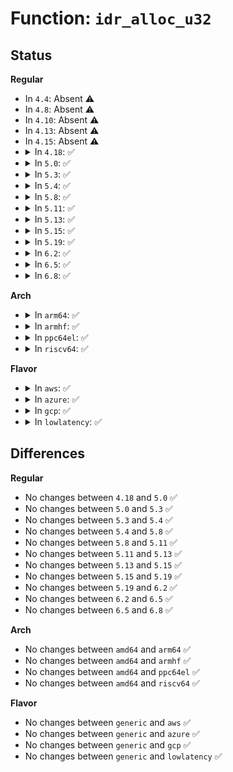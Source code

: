 # Function: <code>idr_alloc_u32</code>

## Status
<b>Regular</b>
<ul>
<li>
In <code>4.4</code>: Absent ⚠️
</li>
<li>
In <code>4.8</code>: Absent ⚠️
</li>
<li>
In <code>4.10</code>: Absent ⚠️
</li>
<li>
In <code>4.13</code>: Absent ⚠️
</li>
<li>
In <code>4.15</code>: Absent ⚠️
</li>
<li>
<details>
<summary>In <code>4.18</code>: ✅</summary>

```c
int idr_alloc_u32(struct idr *idr, void *ptr, u32 *nextid, long unsigned int max, gfp_t gfp);
```

**Collision:** Unique Global

**Inline:** No

**Transformation:** False

**Instances:**

```
In lib/idr.c (ffffffff819ced30)
Location: lib/idr.c:34
Inline: False
Direct callers:
  - net/sched/cls_api.c:tcf_block_get_ext
  - net/sched/act_api.c:tcf_idr_create
  - lib/idr.c:idr_alloc_cyclic
  - lib/idr.c:idr_alloc_cyclic
  - lib/idr.c:idr_alloc
```
**Symbols:**

```
ffffffff819ced30-ffffffff819cee11: idr_alloc_u32 (STB_GLOBAL)
```
</details>
</li>
<li>
<details>
<summary>In <code>5.0</code>: ✅</summary>

```c
int idr_alloc_u32(struct idr *idr, void *ptr, u32 *nextid, long unsigned int max, gfp_t gfp);
```

**Collision:** Unique Global

**Inline:** No

**Transformation:** False

**Instances:**

```
In lib/idr.c (ffffffff81a081f0)
Location: lib/idr.c:32
Inline: False
Direct callers:
  - net/sched/cls_api.c:tcf_block_get_ext
  - net/sched/act_api.c:tcf_idr_check_alloc
  - lib/idr.c:idr_alloc_cyclic
  - lib/idr.c:idr_alloc_cyclic
  - lib/idr.c:idr_alloc
```
**Symbols:**

```
ffffffff81a081f0-ffffffff81a082b2: idr_alloc_u32 (STB_GLOBAL)
```
</details>
</li>
<li>
<details>
<summary>In <code>5.3</code>: ✅</summary>

```c
int idr_alloc_u32(struct idr *idr, void *ptr, u32 *nextid, long unsigned int max, gfp_t gfp);
```

**Collision:** Unique Global

**Inline:** No

**Transformation:** False

**Instances:**

```
In lib/idr.c (ffffffff81a77b40)
Location: lib/idr.c:33
Inline: False
Direct callers:
  - net/sched/cls_api.c:tcf_block_get_ext
  - net/sched/act_api.c:tcf_idr_check_alloc
  - lib/idr.c:idr_alloc_cyclic
  - lib/idr.c:idr_alloc_cyclic
  - lib/idr.c:idr_alloc
```
**Symbols:**

```
ffffffff81a77b40-ffffffff81a77c05: idr_alloc_u32 (STB_GLOBAL)
```
</details>
</li>
<li>
<details>
<summary>In <code>5.4</code>: ✅</summary>

```c
int idr_alloc_u32(struct idr *idr, void *ptr, u32 *nextid, long unsigned int max, gfp_t gfp);
```

**Collision:** Unique Global

**Inline:** No

**Transformation:** False

**Instances:**

```
In lib/idr.c (ffffffff81aaef30)
Location: lib/idr.c:33
Inline: False
Direct callers:
  - net/sched/cls_api.c:tcf_block_get_ext
  - net/sched/act_api.c:tcf_idr_check_alloc
  - lib/idr.c:idr_alloc_cyclic
  - lib/idr.c:idr_alloc_cyclic
  - lib/idr.c:idr_alloc
```
**Symbols:**

```
ffffffff81aaef30-ffffffff81aaeff5: idr_alloc_u32 (STB_GLOBAL)
```
</details>
</li>
<li>
<details>
<summary>In <code>5.8</code>: ✅</summary>

```c
int idr_alloc_u32(struct idr *idr, void *ptr, u32 *nextid, long unsigned int max, gfp_t gfp);
```

**Collision:** Unique Global

**Inline:** No

**Transformation:** False

**Instances:**

```
In lib/idr.c (ffffffff815e8c60)
Location: lib/idr.c:33
Inline: False
Direct callers:
  - lib/idr.c:idr_alloc_cyclic
  - lib/idr.c:idr_alloc_cyclic
  - lib/idr.c:idr_alloc
  - net/sched/cls_api.c:tcf_block_get_ext
  - net/sched/act_api.c:tcf_idr_check_alloc
```
**Symbols:**

```
ffffffff815e8c60-ffffffff815e8d25: idr_alloc_u32 (STB_GLOBAL)
```
</details>
</li>
<li>
<details>
<summary>In <code>5.11</code>: ✅</summary>

```c
int idr_alloc_u32(struct idr *idr, void *ptr, u32 *nextid, long unsigned int max, gfp_t gfp);
```

**Collision:** Unique Global

**Inline:** No

**Transformation:** False

**Instances:**

```
In lib/idr.c (ffffffff8160dd10)
Location: lib/idr.c:33
Inline: False
Direct callers:
  - lib/idr.c:idr_alloc_cyclic
  - lib/idr.c:idr_alloc_cyclic
  - lib/idr.c:idr_alloc
  - net/sched/cls_api.c:tcf_block_get_ext
  - net/sched/act_api.c:tcf_idr_check_alloc
```
**Symbols:**

```
ffffffff8160dd10-ffffffff8160ddd5: idr_alloc_u32 (STB_GLOBAL)
```
</details>
</li>
<li>
<details>
<summary>In <code>5.13</code>: ✅</summary>

```c
int idr_alloc_u32(struct idr *idr, void *ptr, u32 *nextid, long unsigned int max, gfp_t gfp);
```

**Collision:** Unique Global

**Inline:** No

**Transformation:** False

**Instances:**

```
In lib/idr.c (ffffffff815f1460)
Location: lib/idr.c:33
Inline: False
Direct callers:
  - lib/idr.c:idr_alloc_cyclic
  - lib/idr.c:idr_alloc_cyclic
  - lib/idr.c:idr_alloc
  - net/sched/cls_api.c:tcf_block_get_ext
  - net/sched/act_api.c:tcf_idr_check_alloc
```
**Symbols:**

```
ffffffff815f1460-ffffffff815f1525: idr_alloc_u32 (STB_GLOBAL)
```
</details>
</li>
<li>
<details>
<summary>In <code>5.15</code>: ✅</summary>

```c
int idr_alloc_u32(struct idr *idr, void *ptr, u32 *nextid, long unsigned int max, gfp_t gfp);
```

**Collision:** Unique Global

**Inline:** No

**Transformation:** False

**Instances:**

```
In lib/idr.c (ffffffff8165e5d0)
Location: lib/idr.c:33
Inline: False
Direct callers:
  - lib/idr.c:idr_alloc_cyclic
  - lib/idr.c:idr_alloc_cyclic
  - lib/idr.c:idr_alloc
  - net/sched/cls_api.c:tcf_block_get_ext
  - net/sched/act_api.c:tcf_idr_check_alloc
```
**Symbols:**

```
ffffffff8165e5d0-ffffffff8165e695: idr_alloc_u32 (STB_GLOBAL)
```
</details>
</li>
<li>
<details>
<summary>In <code>5.19</code>: ✅</summary>

```c
int idr_alloc_u32(struct idr *idr, void *ptr, u32 *nextid, long unsigned int max, gfp_t gfp);
```

**Collision:** Unique Global

**Inline:** No

**Transformation:** False

**Instances:**

```
In lib/idr.c (ffffffff81777dc0)
Location: lib/idr.c:33
Inline: False
Direct callers:
  - lib/idr.c:idr_alloc_cyclic
  - lib/idr.c:idr_alloc_cyclic
  - lib/idr.c:idr_alloc
  - net/sched/cls_api.c:tcf_block_get_ext
  - net/sched/act_api.c:tcf_idr_check_alloc
```
**Symbols:**

```
ffffffff81777dc0-ffffffff81777eab: idr_alloc_u32 (STB_GLOBAL)
```
</details>
</li>
<li>
<details>
<summary>In <code>6.2</code>: ✅</summary>

```c
int idr_alloc_u32(struct idr *idr, void *ptr, u32 *nextid, long unsigned int max, gfp_t gfp);
```

**Collision:** Unique Global

**Inline:** No

**Transformation:** False

**Instances:**

```
In lib/idr.c (ffffffff82020ac0)
Location: lib/idr.c:33
Inline: False
Direct callers:
  - net/sched/cls_api.c:tcf_block_get_ext
  - net/sched/act_api.c:tcf_idr_check_alloc
  - lib/idr.c:idr_alloc_cyclic
  - lib/idr.c:idr_alloc_cyclic
  - lib/idr.c:idr_alloc
```
**Symbols:**

```
ffffffff82020ac0-ffffffff82020bab: idr_alloc_u32 (STB_GLOBAL)
```
</details>
</li>
<li>
<details>
<summary>In <code>6.5</code>: ✅</summary>

```c
int idr_alloc_u32(struct idr *idr, void *ptr, u32 *nextid, long unsigned int max, gfp_t gfp);
```

**Collision:** Unique Global

**Inline:** No

**Transformation:** False

**Instances:**

```
In lib/idr.c (ffffffff820a0ae0)
Location: lib/idr.c:33
Inline: False
Direct callers:
  - net/sched/cls_api.c:tcf_block_get_ext
  - net/sched/act_api.c:tcf_idr_check_alloc
  - lib/idr.c:idr_alloc_cyclic
  - lib/idr.c:idr_alloc_cyclic
  - lib/idr.c:idr_alloc
```
**Symbols:**

```
ffffffff820a0ae0-ffffffff820a0bcb: idr_alloc_u32 (STB_GLOBAL)
```
</details>
</li>
<li>
<details>
<summary>In <code>6.8</code>: ✅</summary>

```c
int idr_alloc_u32(struct idr *idr, void *ptr, u32 *nextid, long unsigned int max, gfp_t gfp);
```

**Collision:** Unique Global

**Inline:** No

**Transformation:** False

**Instances:**

```
In lib/idr.c (ffffffff82178ac0)
Location: lib/idr.c:33
Inline: False
Direct callers:
  - net/sched/cls_api.c:tcf_block_get_ext
  - net/sched/act_api.c:tcf_idr_check_alloc
  - lib/idr.c:idr_alloc_cyclic
  - lib/idr.c:idr_alloc_cyclic
  - lib/idr.c:idr_alloc
```
**Symbols:**

```
ffffffff82178ac0-ffffffff82178bab: idr_alloc_u32 (STB_GLOBAL)
```
</details>
</li>
</ul>
<b>Arch</b>
<ul>
<li>
<details>
<summary>In <code>arm64</code>: ✅</summary>

```c
int idr_alloc_u32(struct idr *idr, void *ptr, u32 *nextid, long unsigned int max, gfp_t gfp);
```

**Collision:** Unique Global

**Inline:** No

**Transformation:** False

**Instances:**

```
In lib/idr.c (ffff800010d88718)
Location: lib/idr.c:33
Inline: False
Direct callers:
  - net/sched/cls_api.c:tcf_block_get_ext
  - net/sched/act_api.c:tcf_idr_check_alloc
  - net/sched/act_api.c:tcf_idr_check_alloc
  - lib/idr.c:idr_alloc_cyclic
  - lib/idr.c:idr_alloc_cyclic
  - lib/idr.c:idr_alloc
```
**Symbols:**

```
ffff800010d88718-ffff800010d88800: idr_alloc_u32 (STB_GLOBAL)
```
</details>
</li>
<li>
<details>
<summary>In <code>armhf</code>: ✅</summary>

```c
int idr_alloc_u32(struct idr *idr, void *ptr, u32 *nextid, long unsigned int max, gfp_t gfp);
```

**Collision:** Unique Global

**Inline:** No

**Transformation:** False

**Instances:**

```
In lib/idr.c (c0e8357c)
Location: lib/idr.c:33
Inline: False
Direct callers:
  - net/sched/cls_api.c:tcf_block_get_ext
  - net/sched/act_api.c:tcf_idr_check_alloc
  - net/sched/act_api.c:tcf_idr_check_alloc
  - lib/idr.c:idr_alloc_cyclic
  - lib/idr.c:idr_alloc_cyclic
  - lib/idr.c:idr_alloc
```
**Symbols:**

```
c0e8357c-c0e83698: idr_alloc_u32 (STB_GLOBAL)
```
</details>
</li>
<li>
<details>
<summary>In <code>ppc64el</code>: ✅</summary>

```c
int idr_alloc_u32(struct idr *idr, void *ptr, u32 *nextid, long unsigned int max, gfp_t gfp);
```

**Collision:** Unique Global

**Inline:** No

**Transformation:** False

**Instances:**

```
In lib/idr.c (c000000000ec8e30)
Location: lib/idr.c:33
Inline: False
Direct callers:
  - net/sched/cls_api.c:tcf_block_get_ext
  - net/sched/act_api.c:tcf_idr_check_alloc
  - net/sched/act_api.c:tcf_idr_check_alloc
  - lib/idr.c:idr_alloc_cyclic
  - lib/idr.c:idr_alloc_cyclic
  - lib/idr.c:idr_alloc_cyclic
  - lib/idr.c:idr_alloc
  - lib/idr.c:idr_alloc
```
**Symbols:**

```
c000000000ec8e30-c000000000ec8f5c: idr_alloc_u32 (STB_GLOBAL)
```
</details>
</li>
<li>
<details>
<summary>In <code>riscv64</code>: ✅</summary>

```c
int idr_alloc_u32(struct idr *idr, void *ptr, u32 *nextid, long unsigned int max, gfp_t gfp);
```

**Collision:** Unique Global

**Inline:** No

**Transformation:** False

**Instances:**

```
In lib/idr.c (ffffffe0008b2736)
Location: lib/idr.c:33
Inline: False
Direct callers:
  - net/sched/cls_api.c:tcf_block_get_ext
  - net/sched/act_api.c:tcf_idr_check_alloc
  - lib/idr.c:idr_alloc_cyclic
  - lib/idr.c:idr_alloc_cyclic
  - lib/idr.c:idr_alloc
```
**Symbols:**

```
ffffffe0008b2736-ffffffe0008b27e2: idr_alloc_u32 (STB_GLOBAL)
```
</details>
</li>
</ul>
<b>Flavor</b>
<ul>
<li>
<details>
<summary>In <code>aws</code>: ✅</summary>

```c
int idr_alloc_u32(struct idr *idr, void *ptr, u32 *nextid, long unsigned int max, gfp_t gfp);
```

**Collision:** Unique Global

**Inline:** No

**Transformation:** False

**Instances:**

```
In lib/idr.c (ffffffff81a4dd80)
Location: lib/idr.c:33
Inline: False
Direct callers:
  - net/sched/cls_api.c:tcf_block_get_ext
  - net/sched/act_api.c:tcf_idr_check_alloc
  - lib/idr.c:idr_alloc_cyclic
  - lib/idr.c:idr_alloc_cyclic
  - lib/idr.c:idr_alloc
```
**Symbols:**

```
ffffffff81a4dd80-ffffffff81a4de45: idr_alloc_u32 (STB_GLOBAL)
```
</details>
</li>
<li>
<details>
<summary>In <code>azure</code>: ✅</summary>

```c
int idr_alloc_u32(struct idr *idr, void *ptr, u32 *nextid, long unsigned int max, gfp_t gfp);
```

**Collision:** Unique Global

**Inline:** No

**Transformation:** False

**Instances:**

```
In lib/idr.c (ffffffff81a0ae70)
Location: lib/idr.c:33
Inline: False
Direct callers:
  - net/sched/cls_api.c:tcf_block_get_ext
  - net/sched/act_api.c:tcf_idr_check_alloc
  - lib/idr.c:idr_alloc_cyclic
  - lib/idr.c:idr_alloc_cyclic
  - lib/idr.c:idr_alloc
```
**Symbols:**

```
ffffffff81a0ae70-ffffffff81a0af35: idr_alloc_u32 (STB_GLOBAL)
```
</details>
</li>
<li>
<details>
<summary>In <code>gcp</code>: ✅</summary>

```c
int idr_alloc_u32(struct idr *idr, void *ptr, u32 *nextid, long unsigned int max, gfp_t gfp);
```

**Collision:** Unique Global

**Inline:** No

**Transformation:** False

**Instances:**

```
In lib/idr.c (ffffffff81aba170)
Location: lib/idr.c:33
Inline: False
Direct callers:
  - net/sched/cls_api.c:tcf_block_get_ext
  - net/sched/act_api.c:tcf_idr_check_alloc
  - lib/idr.c:idr_alloc_cyclic
  - lib/idr.c:idr_alloc_cyclic
  - lib/idr.c:idr_alloc
```
**Symbols:**

```
ffffffff81aba170-ffffffff81aba235: idr_alloc_u32 (STB_GLOBAL)
```
</details>
</li>
<li>
<details>
<summary>In <code>lowlatency</code>: ✅</summary>

```c
int idr_alloc_u32(struct idr *idr, void *ptr, u32 *nextid, long unsigned int max, gfp_t gfp);
```

**Collision:** Unique Global

**Inline:** No

**Transformation:** False

**Instances:**

```
In lib/idr.c (ffffffff81ac65c0)
Location: lib/idr.c:33
Inline: False
Direct callers:
  - net/sched/cls_api.c:tcf_block_get_ext
  - net/sched/act_api.c:tcf_idr_check_alloc
  - lib/idr.c:idr_alloc_cyclic
  - lib/idr.c:idr_alloc_cyclic
  - lib/idr.c:idr_alloc
```
**Symbols:**

```
ffffffff81ac65c0-ffffffff81ac6685: idr_alloc_u32 (STB_GLOBAL)
```
</details>
</li>
</ul>

## Differences
<b>Regular</b>
<ul>
<li>
No changes between <code>4.18</code> and <code>5.0</code> ✅
</li>
<li>
No changes between <code>5.0</code> and <code>5.3</code> ✅
</li>
<li>
No changes between <code>5.3</code> and <code>5.4</code> ✅
</li>
<li>
No changes between <code>5.4</code> and <code>5.8</code> ✅
</li>
<li>
No changes between <code>5.8</code> and <code>5.11</code> ✅
</li>
<li>
No changes between <code>5.11</code> and <code>5.13</code> ✅
</li>
<li>
No changes between <code>5.13</code> and <code>5.15</code> ✅
</li>
<li>
No changes between <code>5.15</code> and <code>5.19</code> ✅
</li>
<li>
No changes between <code>5.19</code> and <code>6.2</code> ✅
</li>
<li>
No changes between <code>6.2</code> and <code>6.5</code> ✅
</li>
<li>
No changes between <code>6.5</code> and <code>6.8</code> ✅
</li>
</ul>
<b>Arch</b>
<ul>
<li>
No changes between <code>amd64</code> and <code>arm64</code> ✅
</li>
<li>
No changes between <code>amd64</code> and <code>armhf</code> ✅
</li>
<li>
No changes between <code>amd64</code> and <code>ppc64el</code> ✅
</li>
<li>
No changes between <code>amd64</code> and <code>riscv64</code> ✅
</li>
</ul>
<b>Flavor</b>
<ul>
<li>
No changes between <code>generic</code> and <code>aws</code> ✅
</li>
<li>
No changes between <code>generic</code> and <code>azure</code> ✅
</li>
<li>
No changes between <code>generic</code> and <code>gcp</code> ✅
</li>
<li>
No changes between <code>generic</code> and <code>lowlatency</code> ✅
</li>
</ul>
